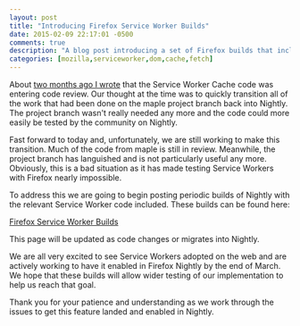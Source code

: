 ```yaml
---
layout: post
title: "Introducing Firefox Service Worker Builds"
date: 2015-02-09 22:17:01 -0500
comments: true
description: "A blog post introducing a set of Firefox builds that include the Service Worker, Fetch, and Cache APIs."
categories: [mozilla,serviceworker,dom,cache,fetch]
---
```


About [two months ago I wrote][] that the Service Worker Cache code was entering
code review.  Our thought at the time was to quickly transition all of the
work that had been done on the maple project branch back into Nightly.  The
project branch wasn't really needed any more and the code could more easily be
tested by the community on Nightly.

Fast forward to today and, unfortunately, we are still working to make this
transition.  Much of the code from maple is still in review.  Meanwhile, the project
branch has languished and is not particularly useful any more.  Obviously, this
is a bad situation as it has made testing Service Workers with Firefox nearly
impossible.

To address this we are going to begin posting periodic builds of Nightly with
the relevant Service Worker code included.  These builds can be found here:

  [Firefox Service Worker Builds][]

<!-- more -->

This page will be updated as code changes or migrates into Nightly.

We are all very excited to see Service Workers adopted on the web and are
actively working to have it enabled in Firefox Nightly by the end of
March.  We hope that these builds will allow wider testing of our implementation
to help us reach that goal.

Thank you for your patience and understanding as we work through the issues
to get this feature landed and enabled in Nightly.

[two months ago I wrote]: /blog/2014/12/08/implementing-the-serviceworker-cache-api-in-gecko/
[Firefox Service Worker Builds]: /sw-builds
